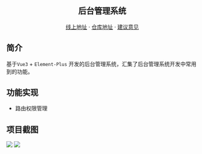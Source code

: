 <h2 align="center">后台管理系统</h2>
<p align="center">
    <a href="https://snaillu.gitee.io/mall-management/" target="_blank">线上地址</a>
    ·
    <a href="https://github.com/Snail-Lu/vue3-admin" target="_blank">仓库地址</a>
    ·
    <a href="https://github.com/Snail-Lu/vue3-admin/issues" target="_blank">建议意见</a>
</p>

## 简介

基于`Vue3` + `Element-Plus` 开发的后台管理系统，汇集了后台管理系统开发中常用到的功能。

## 功能实现

-   路由权限管理

## 项目截图

![](https://s1.ax1x.com/2022/08/29/vfB5jg.png)
![](https://s1.ax1x.com/2022/08/29/vfB4gS.png)
